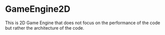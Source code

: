 # GameEngine2D
This is 2D Game Engine that does not focus on the performance of the code but rather the architecture of the code.
